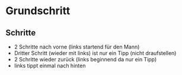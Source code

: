 
# Grundschritt

## Schritte

- 2 Schritte nach vorne (links startend für den Mann)
- Dritter Schritt (wieder mit links) ist nur ein Tipp (nicht draufstellen)
- 2 Schritte wieder zurück (links beginnend da nur ein Tipp)
- links tippt einmal nach hinten
